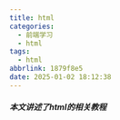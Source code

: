 ```yaml
---
title: html
categories: 
  - 前端学习
  - html
tags:
  - html
abbrlink: 1879f8e5
date: 2025-01-02 18:12:38
---
```


##### 本文讲述了html的相关教程
<!-- more -->